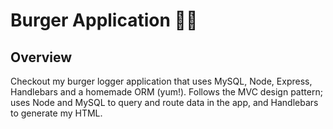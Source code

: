 # Burger Application :hamburger::fries:

## Overview
Checkout my burger logger application that uses MySQL, Node, Express, Handlebars and a homemade ORM (yum!). Follows the MVC design pattern; uses Node and MySQL to query and route data in the app, and Handlebars to generate my HTML.
